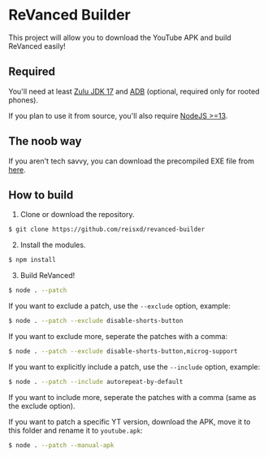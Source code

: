 # ReVanced Builder

This project will allow you to download the YouTube APK and build ReVanced easily!

## Required

You'll need at least [Zulu JDK 17](https://www.azul.com/downloads/?version=java-17-lts&package=jdk) and [ADB](https://developer.android.com/studio/command-line/adb) (optional, required only for rooted phones).

If you plan to use it from source, you'll also require [NodeJS >=13](https://nodejs.org/).

## The noob way

If you aren't tech savvy, you can download the precompiled EXE file from [here](https://github.com/reisxd/revanced-builder/releases/latest).

## How to build

1. Clone or download the repository.

```bash
$ git clone https://github.com/reisxd/revanced-builder
```

2. Install the modules.

```bash
$ npm install
```

3. Build ReVanced!

```bash
$ node . --patch
```

If you want to exclude a patch, use the `--exclude` option, example:

```bash
$ node . --patch --exclude disable-shorts-button
```

If you want to exclude more, seperate the patches with a comma:

```bash
$ node . --patch --exclude disable-shorts-button,microg-support
```

If you want to explicitly include a patch, use the `--include` option, example:

```bash
$ node . --patch --include autorepeat-by-default
```

If you want to include more, seperate the patches with a comma (same as the exclude option).

If you want to patch a specific YT version, download the APK, move it to this folder and rename it to `youtube.apk`:

```bash
$ node . --patch --manual-apk
```
